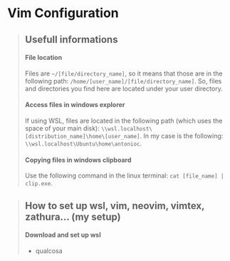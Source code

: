 # Vim Configuration
> ## Usefull informations
> #### File location
> Files are ```~/[file/directory_name]```, so it means that those are in the following path: ```/home/[user_name]/[file/directory_name]```. So, files and directories you find here are located under your user directory.
> #### Access files in windows explorer
> If using WSL, files are located in the following path (which uses the space of your main disk): ```\\wsl.localhost\[distribution_name]\home\[user_name]```. In my case is the following: ```\\wsl.localhost\Ubuntu\home\antonioc```.
> #### Copying files in windows clipboard
> Use the following command in the linux terminal: ```cat [file_name] | clip.exe```.

> ## How to set up wsl, vim, neovim, vimtex, zathura... (my setup)
> #### Download and set up wsl
> - qualcosa
